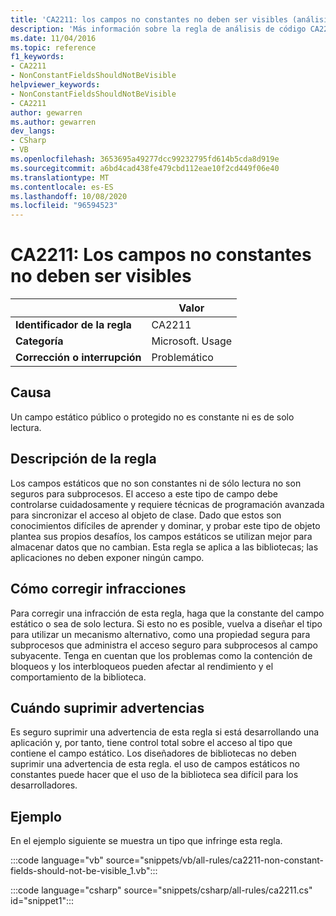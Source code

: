 ```yaml
---
title: 'CA2211: los campos no constantes no deben ser visibles (análisis de código)'
description: 'Más información sobre la regla de análisis de código CA2211: los campos no constantes no deben ser visibles'
ms.date: 11/04/2016
ms.topic: reference
f1_keywords:
- CA2211
- NonConstantFieldsShouldNotBeVisible
helpviewer_keywords:
- NonConstantFieldsShouldNotBeVisible
- CA2211
author: gewarren
ms.author: gewarren
dev_langs:
- CSharp
- VB
ms.openlocfilehash: 3653695a49277dcc99232795fd614b5cda8d919e
ms.sourcegitcommit: a6bd4cad438fe479cbd112eae10f2cd449f06e40
ms.translationtype: MT
ms.contentlocale: es-ES
ms.lasthandoff: 10/08/2020
ms.locfileid: "96594523"
---
```

# <a name="ca2211-non-constant-fields-should-not-be-visible"></a>CA2211: Los campos no constantes no deben ser visibles

| | Valor |
|-|-|
| **Identificador de la regla** |CA2211|
| **Categoría** |Microsoft. Usage|
| **Corrección o interrupción** |Problemático|

## <a name="cause"></a>Causa

Un campo estático público o protegido no es constante ni es de solo lectura.

## <a name="rule-description"></a>Descripción de la regla

Los campos estáticos que no son constantes ni de sólo lectura no son seguros para subprocesos. El acceso a este tipo de campo debe controlarse cuidadosamente y requiere técnicas de programación avanzada para sincronizar el acceso al objeto de clase. Dado que estos son conocimientos difíciles de aprender y dominar, y probar este tipo de objeto plantea sus propios desafíos, los campos estáticos se utilizan mejor para almacenar datos que no cambian. Esta regla se aplica a las bibliotecas; las aplicaciones no deben exponer ningún campo.

## <a name="how-to-fix-violations"></a>Cómo corregir infracciones

Para corregir una infracción de esta regla, haga que la constante del campo estático o sea de solo lectura. Si esto no es posible, vuelva a diseñar el tipo para utilizar un mecanismo alternativo, como una propiedad segura para subprocesos que administra el acceso seguro para subprocesos al campo subyacente. Tenga en cuentan que los problemas como la contención de bloqueos y los interbloqueos pueden afectar al rendimiento y el comportamiento de la biblioteca.

## <a name="when-to-suppress-warnings"></a>Cuándo suprimir advertencias

Es seguro suprimir una advertencia de esta regla si está desarrollando una aplicación y, por tanto, tiene control total sobre el acceso al tipo que contiene el campo estático. Los diseñadores de bibliotecas no deben suprimir una advertencia de esta regla. el uso de campos estáticos no constantes puede hacer que el uso de la biblioteca sea difícil para los desarrolladores.

## <a name="example"></a>Ejemplo

En el ejemplo siguiente se muestra un tipo que infringe esta regla.

:::code language="vb" source="snippets/vb/all-rules/ca2211-non-constant-fields-should-not-be-visible_1.vb":::

:::code language="csharp" source="snippets/csharp/all-rules/ca2211.cs" id="snippet1":::
